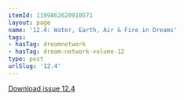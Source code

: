 ```yaml
---
itemId: 1199862620910571
layout: page
name: '12.4: Water, Earth, Air & Fire in Dreams'
tags:
- hasTag: dreamnetwork
- hasTag: dream-network-volume-12
type: post
urlSlug: '12.4'
---
```

<a href="files/pdfs/Volume_12/12.4-Dream-Network_Volume-12_No-4.pdf" download="">Download issue 12.4</a>